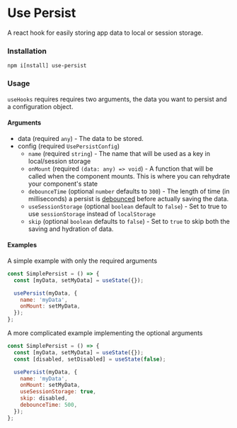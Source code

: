 # Use Persist

A react hook for easily storing app data to local or session storage.

### Installation

`npm i[nstall] use-persist`

### Usage

`useHooks` requires requires two arguments, the data you want to persist and a configuration object.

#### Arguments

- data (required `any`) - The data to be stored.
- config (required `UsePersistConfig`)
  - `name` (required `string`) - The name that will be used as a key in local/session storage
  - `onMount` (required `(data: any) => void`) - A function that will be called when the component mounts. This is where you can rehydrate your component's state
  - `debounceTime` (optional `number` defaults to `300`) - The length of time (in milliseconds) a persist is [debounced](https://levelup.gitconnected.com/debounce-in-javascript-improve-your-applications-performance-5b01855e086) before actually saving the data.
  - `useSessionStorage` (optional `boolean` default to `false`) - Set to true to use `sessionStorage` instead of `localStorage`
  - `skip` (optional `boolean` defaults to `false`) - Set to `true` to skip both the saving and hydration of data.

#### Examples

A simple example with only the required arguments

```javascript
const SimplePersist = () => {
  const [myData, setMyData] = useState({});

  usePersist(myData, {
    name: 'myData',
    onMount: setMyData,
  });
};
```

A more complicated example implementing the optional arguments

```javascript
const SimplePersist = () => {
  const [myData, setMyData] = useState({});
  const [disabled, setDisabled] = useState(false);

  usePersist(myData, {
    name: 'myData',
    onMount: setMyData,
    useSessionStorage: true,
    skip: disabled,
    debounceTime: 500,
  });
};
```
